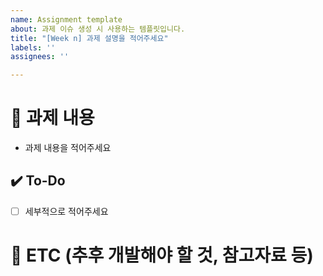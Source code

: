 ```yaml
---
name: Assignment template
about: 과제 이슈 생성 시 사용하는 템플릿입니다.
title: "[Week n] 과제 설명을 적어주세요"
labels: ''
assignees: ''

---
```


# 📝 과제 내용
- 과제 내용을 적어주세요

## ✔️ To-Do
- [ ] 세부적으로 적어주세요

# 👀 ETC (추후 개발해야 할 것, 참고자료 등)
